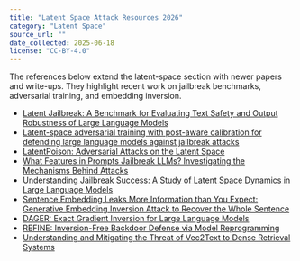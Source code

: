 ```yaml
---
title: "Latent Space Attack Resources 2026"
category: "Latent Space"
source_url: ""
date_collected: 2025-06-18
license: "CC-BY-4.0"
---
```


The references below extend the latent-space section with newer papers and write-ups.
They highlight recent work on jailbreak benchmarks, adversarial training, and embedding
inversion.

- [Latent Jailbreak: A Benchmark for Evaluating Text Safety and Output Robustness of Large Language Models](https://paperswithcode.com/paper/latent-jailbreak-a-benchmark-for-evaluating)
- [Latent-space adversarial training with post-aware calibration for defending large language models against jailbreak attacks](https://paperswithcode.com/paper/latent-space-adversarial-training-with-post)
- [LatentPoison: Adversarial Attacks on the Latent Space](https://paperswithcode.com/paper/latentpoison-adversarial-attacks-on-the)
- [What Features in Prompts Jailbreak LLMs? Investigating the Mechanisms Behind Attacks](https://paperswithcode.com/paper/what-features-in-prompts-jailbreak-llms)
- [Understanding Jailbreak Success: A Study of Latent Space Dynamics in Large Language Models](https://paperswithcode.com/paper/understanding-jailbreak-success-a-study-of)
- [Sentence Embedding Leaks More Information than You Expect: Generative Embedding Inversion Attack to Recover the Whole Sentence](https://paperswithcode.com/paper/sentence-embedding-leaks-more-information)
- [DAGER: Exact Gradient Inversion for Large Language Models](https://paperswithcode.com/paper/dager-exact-gradient-inversion-for-large)
- [REFINE: Inversion-Free Backdoor Defense via Model Reprogramming](https://paperswithcode.com/paper/refine-inversion-free-backdoor-defense-via)
- [Understanding and Mitigating the Threat of Vec2Text to Dense Retrieval Systems](https://paperswithcode.com/paper/understanding-and-mitigating-the-threat-of)
